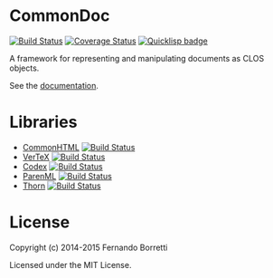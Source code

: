 # CommonDoc

[![Build Status](https://travis-ci.org/CommonDoc/common-doc.svg?branch=master)](https://travis-ci.org/CommonDoc/common-doc)
[![Coverage Status](https://coveralls.io/repos/CommonDoc/common-doc/badge.svg?branch=master)](https://coveralls.io/r/CommonDoc/common-doc?branch=master)
[![Quicklisp badge](http://quickdocs.org/badge/common-doc.svg)](http://quickdocs.org/common-doc/)

A framework for representing and manipulating documents as CLOS objects.

See the [documentation](http://commondoc.github.io/docs/overview.html).

# Libraries

* [CommonHTML](https://github.com/CommonDoc/common-html) [![Build Status](https://travis-ci.org/CommonDoc/common-html.svg?branch=master)](https://travis-ci.org/CommonDoc/common-html)
* [VerTeX](https://github.com/CommonDoc/vertex) [![Build Status](https://travis-ci.org/CommonDoc/vertex.svg?branch=master)](https://travis-ci.org/CommonDoc/vertex)
* [Codex](https://github.com/CommonDoc/codex) [![Build Status](https://travis-ci.org/CommonDoc/codex.svg?branch=master)](https://travis-ci.org/CommonDoc/codex)
* [ParenML](https://github.com/CommonDoc/parenml) [![Build Status](https://travis-ci.org/CommonDoc/parenml.svg?branch=master)](https://travis-ci.org/CommonDoc/parenml)
* [Thorn](https://github.com/CommonDoc/thorn) [![Build Status](https://travis-ci.org/CommonDoc/thorn.svg?branch=master)](https://travis-ci.org/CommonDoc/thorn)

# License

Copyright (c) 2014-2015 Fernando Borretti

Licensed under the MIT License.
